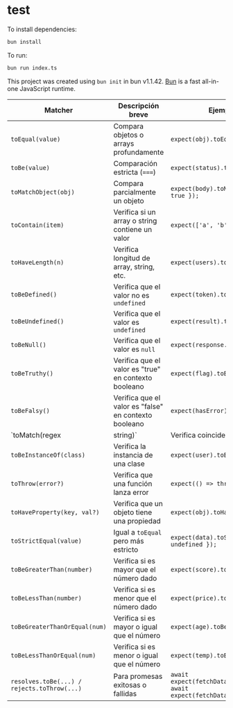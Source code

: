 # test

To install dependencies:

```bash
bun install
```

To run:

```bash
bun run index.ts
```

This project was created using `bun init` in bun v1.1.42. [Bun](https://bun.sh) is a fast all-in-one JavaScript runtime.



<!-- TEST -->
| Matcher                           | Descripción breve                                       | Ejemplo TypeScript |
|----------------------------------|----------------------------------------------------------|--------------------|
| `toEqual(value)`                | Compara objetos o arrays profundamente                  | `expect(obj).toEqual({ a: 1, b: 2 });` |
| `toBe(value)`                   | Comparación estricta (`===`)                            | `expect(status).toBe(200);` |
| `toMatchObject(obj)`            | Compara parcialmente un objeto                          | `expect(body).toMatchObject({ success: true });` |
| `toContain(item)`               | Verifica si un array o string contiene un valor         | `expect(['a', 'b']).toContain('a');` |
| `toHaveLength(n)`               | Verifica longitud de array, string, etc.                | `expect(users).toHaveLength(3);` |
| `toBeDefined()`                 | Verifica que el valor no es `undefined`                 | `expect(token).toBeDefined();` |
| `toBeUndefined()`               | Verifica que el valor es `undefined`                    | `expect(result).toBeUndefined();` |
| `toBeNull()`                    | Verifica que el valor es `null`                         | `expect(response.data).toBeNull();` |
| `toBeTruthy()`                  | Verifica que el valor es "true" en contexto booleano    | `expect(flag).toBeTruthy();` |
| `toBeFalsy()`                   | Verifica que el valor es "false" en contexto booleano   | `expect(hasError).toBeFalsy();` |
| `toMatch(regex|string)`         | Verifica coincidencia con regex o substring             | `expect(message).toMatch(/success/i);` |
| `toBeInstanceOf(class)`         | Verifica la instancia de una clase                      | `expect(user).toBeInstanceOf(User);` |
| `toThrow(error?)`               | Verifica que una función lanza error                    | `expect(() => throwError()).toThrow();` |
| `toHaveProperty(key, val?)`     | Verifica que un objeto tiene una propiedad              | `expect(obj).toHaveProperty('id', 123);` |
| `toStrictEqual(value)`          | Igual a `toEqual` pero más estricto                     | `expect(data).toStrictEqual({ a: 1, b: undefined });` |
| `toBeGreaterThan(number)`       | Verifica si es mayor que el número dado                 | `expect(score).toBeGreaterThan(50);` |
| `toBeLessThan(number)`          | Verifica si es menor que el número dado                 | `expect(price).toBeLessThan(1000);` |
| `toBeGreaterThanOrEqual(num)`   | Verifica si es mayor o igual que el número              | `expect(age).toBeGreaterThanOrEqual(18);` |
| `toBeLessThanOrEqual(num)`      | Verifica si es menor o igual que el número              | `expect(temp).toBeLessThanOrEqual(30);` |
| `resolves.toBe(...) / rejects.toThrow(...)` | Para promesas exitosas o fallidas     | `await expect(fetchData()).resolves.toBe('OK');`<br>`await expect(fetchData()).rejects.toThrow();` |
